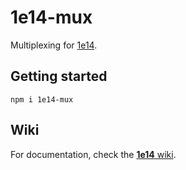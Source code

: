 1e14-mux
========

Multiplexing for [1e14](https://www.npmjs.com/package/1e14).

Getting started
---------------

`npm i 1e14-mux`

Wiki
----

For documentation, check the [**1e14** wiki](https://github.com/1e14/1e14/wiki).
